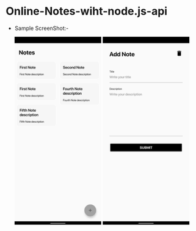 # Online-Notes-wiht-node.js-api


- Sample ScreenShot:-

<div align="center">
<img src="https://github.com/manjeetdeswal/Online-Notes-wiht-node.js-api/blob/master/Screenshot_20220830-195429_Online%20Notes%20Saver.png" width=45% height=30%/>
<img src="https://github.com/manjeetdeswal/Online-Notes-wiht-node.js-api/blob/master/Screenshot_20220830-195437_Online%20Notes%20Saver.png" width=45% height=30%/>

</div>
